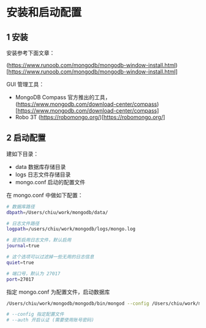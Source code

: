 # 安装和启动配置

## 1 安装

安装参考下面文章：

(https://www.runoob.com/mongodb/mongodb-window-install.html)[https://www.runoob.com/mongodb/mongodb-window-install.html]

GUI 管理工具：

- MongoDB Compass 官方推出的工具，(https://www.mongodb.com/download-center/compass)[https://www.mongodb.com/download-center/compass]
- Robo 3T (https://robomongo.org/)[https://robomongo.org/]

## 2 启动配置

建如下目录：

- data 数据库存储目录
- logs 日志文件存储目录
- mongo.conf 启动的配置文件

在 mongo.conf 中做如下配置：

```bash
# 数据库路径
dbpath=/Users/chiu/work/mongodb/data/

# 日志文件路径
logpath=/users/chiu/work/mongodb/logs/mongo.log

# 是否启用日志文件，默认启用
journal=true

# 这个选项可以过滤掉一些无用的日志信息
quiet=true

# 端口号，默认为 27017
port=27017
```

指定 mongo.conf 为配置文件，启动数据库

```bash
/Users/chiu/work/mongodb/mongodb/bin/mongod --config /Users/chiu/work/mongodb/mongo.conf --auth

# --config 指定配置文件
# --auth 开启认证 (需要使用账号密码)
```
